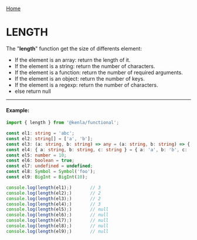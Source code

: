[Home](./../../README.md)

# LENGTH

The "**length**" function get the size of differents element:
- If the element is an array: return the length of it.
- If the element is a string: return the number of characters.
- If the element is a function: return the number of required arguments.
- If the element is an object: return the number of keys.
- If the element is a regexp: return the number of characters.
- else return null

--------------
#### Example:
``` typescript
import { length } from '@kenla/functional';

const el1: string = 'abc';
const el2: string[] = ['a', 'b'];
const el3: (a: string, b: string) => any = (a: string, b: string) => { return; };
const el4: { a: string, b: string, c: string } = { a: 'a', b: 'b', c: 'c' };
const el5: number = 10;
const el6: boolean = true;
const el7: undefined = undefined;
const el8: Symbol = Symbol('foo');
const el9: BigInt = BigInt(10);

console.log(length(el1);)       // 3
console.log(length(el2);)       // 2
console.log(length(el3);)       // 2
console.log(length(el4);)       // 3
console.log(length(el5);)       // null
console.log(length(el6);)       // null
console.log(length(el7);)       // null
console.log(length(el8);)       // null
console.log(length(el9);)       // null
```
